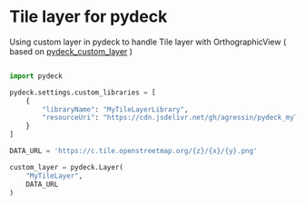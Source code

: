 Tile layer for pydeck
========================

Using custom layer in pydeck to handle Tile layer with OrthographicView ( based on [pydeck_custom_layer](https://github.com/ajduberstein/pydeck_custom_layer) )

```python

import pydeck

pydeck.settings.custom_libraries = [
    {
        "libraryName": "MyTileLayerLibrary",
        "resourceUri": "https://cdn.jsdelivr.net/gh/agressin/pydeck_myTileLayer@master/dist/bundle.js",
    }
]

DATA_URL = 'https://c.tile.openstreetmap.org/{z}/{x}/{y}.png'

custom_layer = pydeck.Layer(
    "MyTileLayer",
    DATA_URL
)
```
